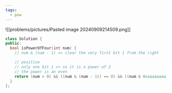 ```yaml
---
tags:
  - pow
---
```

![[problems/pictures/Pasted image 20240909214509.png]]

```c++
class Solution {
public:
  bool isPowerOfFour(int num) {
    // num & (num - 1) => clear the very first bit 1 from the right

    // positive
    // only one bit 1 => so it is a power of 2
    // the power is an even
    return (num > 0) && ((num & (num - 1)) == 0) && ((num & 0xaaaaaaaa) == 0);
  }
};
```
